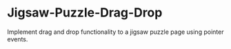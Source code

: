 # Jigsaw-Puzzle-Drag-Drop
Implement drag and drop functionality to a jigsaw puzzle page using pointer events.

